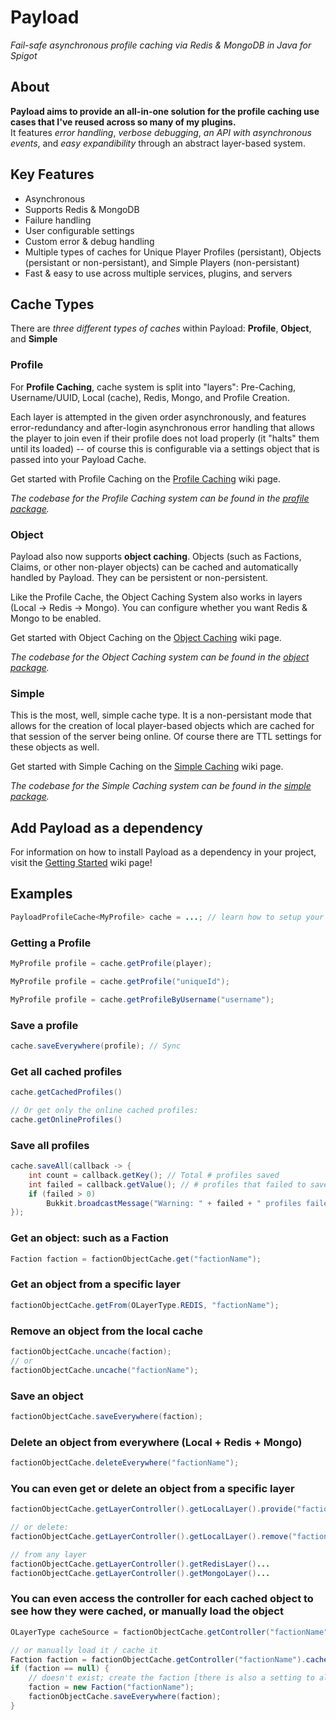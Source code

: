 # Payload
*Fail-safe asynchronous profile caching via Redis &amp; MongoDB in Java for Spigot*


## About

**Payload aims to provide an all-in-one solution for the profile caching use cases that I've reused across so many of my plugins.**  
It features *error handling*, *verbose debugging*, *an API with asynchronous events*, and *easy expandibility* through an abstract layer-based system.


## Key Features
- Asynchronous
- Supports Redis & MongoDB
- Failure handling
- User configurable settings
- Custom error & debug handling
- Multiple types of caches for Unique Player Profiles (persistant), Objects (persistant or non-persistant), and Simple Players (non-persistant)
- Fast & easy to use across multiple services, plugins, and servers


## Cache Types
There are *three different types of caches* within Payload: **Profile**, **Object**, and **Simple**


### Profile
For **Profile Caching**, cache system is split into "layers": Pre-Caching, Username/UUID, Local (cache), Redis, Mongo, and Profile Creation.  

Each layer is attempted in the given order
asynchronously, and features error-redundancy and after-login asynchronous error handling that allows the player to join even if their profile does not
load properly (it "halts" them until its loaded) -- of course this is configurable via a settings object that is passed into your Payload Cache.

Get started with Profile Caching on the [Profile Caching](https://github.com/jonahseguin/Payload/wiki/Using-the-Profile-Cache) wiki page.

*The codebase for the Profile Caching system can be found in the [profile package](https://github.com/jonahseguin/Payload/tree/master/src/main/java/com/jonahseguin/payload/profile).*


### Object
Payload also now supports **object caching**.  Objects (such as Factions, Claims, or other non-player objects) can be cached and automatically handled by Payload.  They can be persistent or non-persistent.  

Like the Profile Cache, the Object Caching System also works in layers (Local -> Redis -> Mongo).  You can configure whether you want Redis & Mongo to be enabled.

Get started with Object Caching on the [Object Caching](https://github.com/jonahseguin/Payload/wiki/Using-the-Object-Cache) wiki page.

*The codebase for the Object Caching system can be found in the [object package](https://github.com/jonahseguin/Payload/tree/master/src/main/java/com/jonahseguin/payload/object).*

### Simple
This is the most, well, simple cache type.  It is a non-persistant mode that allows for the creation of local player-based objects which are cached for that session of the server being online.  Of course there are TTL settings for these objects as well.

Get started with Simple Caching on the [Simple Caching](https://github.com/jonahseguin/Payload/wiki/Using-the-Simple-Cache) wiki page.

*The codebase for the Simple Caching system can be found in the [simple package](https://github.com/jonahseguin/Payload/tree/master/src/main/java/com/jonahseguin/payload/simple).*


## Add Payload as a dependency
For information on how to install Payload as a dependency in your project, visit the [Getting Started](https://github.com/jonahseguin/Payload/wiki/Getting-Started) wiki page!


## Examples

```java
PayloadProfileCache<MyProfile> cache = ...; // learn how to setup your Profile Cache on the Profile Cache wiki page!
```

### Getting a Profile
```java
MyProfile profile = cache.getProfile(player);

MyProfile profile = cache.getProfile("uniqueId");

MyProfile profile = cache.getProfileByUsername("username");

```

### Save a profile
```java
cache.saveEverywhere(profile); // Sync
```

### Get all cached profiles
```java
cache.getCachedProfiles()

// Or get only the online cached profiles:
cache.getOnlineProfiles()

```

### Save all profiles
```java
cache.saveAll(callback -> {
    int count = callback.getKey(); // Total # profiles saved
    int failed = callback.getValue(); // # profiles that failed to save
    if (failed > 0)
        Bukkit.broadcastMessage("Warning: " + failed + " profiles failed to save!");
});
```

### Get an object: such as a Faction
```java
Faction faction = factionObjectCache.get("factionName");
```

### Get an object from a specific layer
```java
factionObjectCache.getFrom(OLayerType.REDIS, "factionName");
```

### Remove an object from the local cache
```java
factionObjectCache.uncache(faction);
// or
factionObjectCache.uncache("factionName");
```

### Save an object
```java
factionObjectCache.saveEverywhere(faction);
```

### Delete an object from everywhere (Local + Redis + Mongo)
```java
factionObjectCache.deleteEverywhere("factionName");
```

### You can even get or delete an object from a specific layer
```java
factionObjectCache.getLayerController().getLocalLayer().provide("factionName");

// or delete:
factionObjectCache.getLayerController().getLocalLayer().remove("factionName");

// from any layer
factionObjectCache.getLayerController().getRedisLayer()...
factionObjectCache.getLayerController().getMongoLayer()...
```

### You can even access the controller for each cached object to see how they were cached, or manually load the object
```java
OLayerType cacheSource = factionObjectCache.getController("factionName").getLoadedFrom(); // Local / Redis / Mongo

// or manually load it / cache it
Faction faction = factionObjectCache.getController("factionName").cache(); // If no controller exists, one is automatically created
if (faction == null) {
    // doesn't exist; create the faction [there is also a setting to allow Payload to do this automatically: 'createOnNull']
    faction = new Faction("factionName");
    factionObjectCache.saveEverywhere(faction);
}
```
